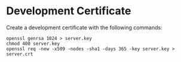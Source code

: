 # Development Certificate

Create a development certificate with the following commands:

```
openssl genrsa 1024 > server.key
chmod 400 server.key
openssl req -new -x509 -nodes -sha1 -days 365 -key server.key > server.crt
```
